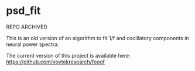 # psd_fit

REPO ARCHIVED

This is an old version of an algorithm to fit 1/f and oscillatory components in neural power spectra. 

The current version of this project is available here: https://github.com/voytekresearch/fooof
